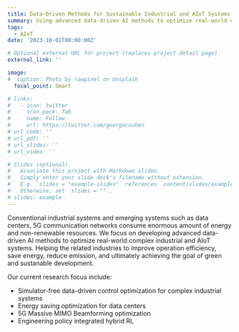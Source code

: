 ```yaml
---
title: Data-Driven Methods for Sustainable Industrial and AIoT Systems
summary: Using advanced data-driven AI methods to optimize real-world complex industrial and AIoT systems. 
tags:
  - AIoT
date: '2023-10-02T00:00:00Z'

# Optional external URL for project (replaces project detail page).
external_link: ''

image:
#  caption: Photo by rawpixel on Unsplash
  focal_point: Smart

# links:
#   - icon: twitter
#     icon_pack: fab
#     name: Follow
#     url: https://twitter.com/georgecushen
# url_code: ''
# url_pdf: ''
# url_slides: ''
# url_video: ''

# Slides (optional).
#   Associate this project with Markdown slides.
#   Simply enter your slide deck's filename without extension.
#   E.g. `slides = "example-slides"` references `content/slides/example-slides.md`.
#   Otherwise, set `slides = ""`.
# slides: example
---
```


Conventional industrial systems and emerging systems such as data centers, 5G communication networks consume enormous amount of energy and non-renewable resources. We focus on developing advanced data-driven AI methods to optimize real-world complex industrial and AIoT systems. Helping the related industries to improve operation efficiency, save energy, reduce emission, and ultimately achieving the goal of green and sustanable development. 

Our current research focus include:
- Simulator-free data-driven control optimization for complex industrial systems
- Energy saving optimization for data centers
- 5G Massive MIMO Beamforming optimization
- Engineering policy integrated hybrid RL
